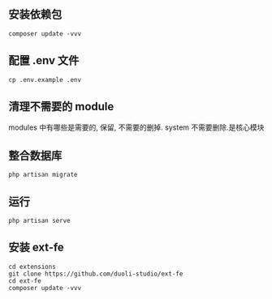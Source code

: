 ## 安装依赖包

```
composer update -vvv
```

## 配置 .env 文件

```
cp .env.example .env
```

## 清理不需要的 module

modules 中有哪些是需要的, 保留, 不需要的删掉. system 不需要删除.是核心模块

## 整合数据库

```
php artisan migrate
```

## 运行

```
php artisan serve
```

## 安装 ext-fe

```
cd extensions 
git clone https://github.com/duoli-studio/ext-fe
cd ext-fe
composer update -vvv
```